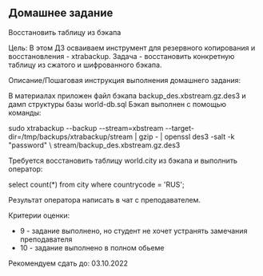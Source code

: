 ## Домашнее задание

Восстановить таблицу из бэкапа

Цель:
В этом ДЗ осваиваем инструмент для резервного копирования и восстановления - xtrabackup. 
Задача - восстановить конкретную таблицу из сжатого и шифрованного бэкапа.

Описание/Пошаговая инструкция выполнения домашнего задания:

В материалах приложен файл бэкапа backup_des.xbstream.gz.des3 и дамп структуры базы world-db.sql
Бэкап выполнен с помощью команды:

sudo xtrabackup --backup --stream=xbstream
--target-dir=/tmp/backups/xtrabackup/stream | gzip - | openssl des3 -salt -k "password" \ 
stream/backup_des.xbstream.gz.des3

Требуется восстановить таблицу world.city из бэкапа и выполнить оператор:

select count(*) from city where countrycode = 'RUS';

Результат оператора написать в чат с преподавателем.


Критерии оценки:
- 9 - задание выполнено, но студент не хочет устранять замечания преподавателя
- 10 - задание выполнено в полном обьеме


Рекомендуем сдать до: 03.10.2022







